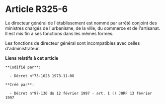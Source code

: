 # Article R325-6

Le directeur général de l'établissement est nommé par arrêté conjoint des ministres chargés de l'urbanisme, de la ville, du
commerce et de l'artisanat. Il est mis fin à ses fonctions dans les mêmes formes.

Les fonctions de directeur général sont incompatibles avec celles d'administrateur.

**Liens relatifs à cet article**

	**Codifié par**:

	  - Décret n°73-1023 1973-11-08

	**Créé par**:

	  - Décret n°97-130 du 12 février 1997 - art. 1 () JORF 13 février 1997
